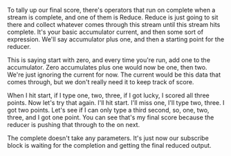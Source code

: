 To tally up our final score, there's operators that run on complete when a stream is complete, and one of them is Reduce. Reduce is just going to sit there and collect whatever comes through this stream until this stream hits complete. It's your basic accumulator current, and then some sort of expression. We'll say accumulator plus one, and then a starting point for the reducer.

This is saying start with zero, and every time you're run, add one to the accumulator. Zero accumulates plus one would now be one, then two. We're just ignoring the current for now. The current would be this data that comes through, but we don't really need it to keep track of score.

When I hit start, if I type one, two, three, if I got lucky, I scored all three points. Now let's try that again. I'll hit start. I'll miss one, I'll type two, three. I got two points. Let's see if I can only type a third second, so, one, two, three, and I got one point. You can see that's my final score because the reducer is pushing that through to the on next.

The complete doesn't take any parameters. It's just now our subscribe block is waiting for the completion and getting the final reduced output.